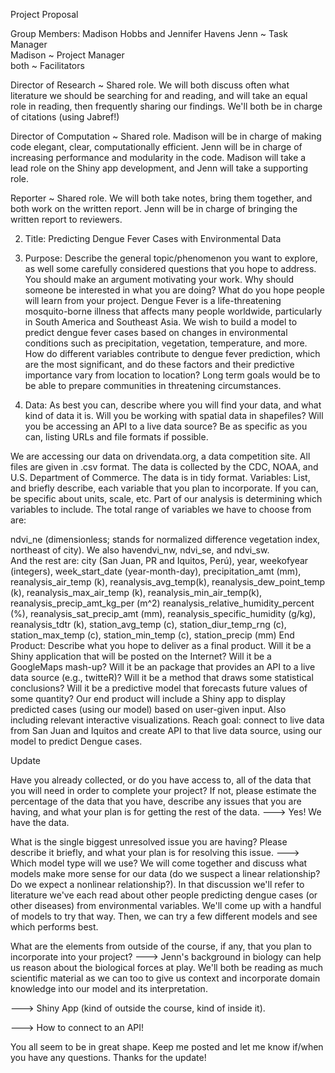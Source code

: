 Project Proposal

Group Members: Madison Hobbs and Jennifer Havens
Jenn ~ Task Manager                                                                            
Madison ~ Project Manager                                                                                  
both ~ Facilitators

Director of Research ~ Shared role. We will both discuss often what literature we should be searching for and reading, and will take an equal role in reading, then frequently sharing our findings. We'll both be in charge of citations (using Jabref!)

Director of Computation ~ Shared role. Madison will be in charge of making code elegant, clear, computationally efficient. Jenn will be in charge of increasing performance and modularity in the code. Madison will take a lead role on the Shiny app development, and Jenn will take a supporting role. 

Reporter ~ Shared role. We will both take notes, bring them together, and both work on the written report. Jenn will be in charge of bringing the written report to reviewers. 

2. Title: Predicting Dengue Fever Cases with Environmental Data
3. Purpose: Describe the general topic/phenomenon you want to explore, as well some carefully considered questions that you hope to address. You should make an argument motivating your work. Why should someone be interested in what you are doing? What do you hope people will learn from your project.
Dengue Fever is a life-threatening mosquito-borne illness that affects many people worldwide, particularly in South America and Southeast Asia. We wish to build a model to predict dengue fever cases based on changes in environmental conditions such as precipitation, vegetation, temperature, and more. How do different variables contribute to dengue fever prediction, which are the most significant, and do these factors and their predictive importance vary from location to location? Long term goals would be to be able to prepare communities in threatening circumstances. 

4. Data: As best you can, describe where you will find your data, and what kind of data it is. Will you be working with spatial data in shapefiles? Will you be accessing an API to a live data source? Be as specific as you can, listing URLs and file formats if possible.

We are accessing our data on drivendata.org, a data competition site. All files are given in .csv format. The data is collected by the CDC, NOAA, and U.S. Department of Commerce. The data is in tidy format.
Variables: List, and briefly describe, each variable that you plan to incorporate. If you can, be specific about units, scale, etc.
Part of our analysis is determining which variables to include. The total range of variables we have to choose from are:
	
ndvi_ne (dimensionless; stands for normalized difference vegetation index, northeast of city). We also havendvi_nw, ndvi_se, and ndvi_sw.	
And the rest are: city (San Juan, PR and Iquitos, Perú), year, weekofyear (integers), week_start_date (year-month-day), precipitation_amt (mm), reanalysis_air_temp (k), reanalysis_avg_temp(k), reanalysis_dew_point_temp (k), reanalysis_max_air_temp (k), reanalysis_min_air_temp(k), reanalysis_precip_amt_kg_per (m^2)	reanalysis_relative_humidity_percent (%), reanalysis_sat_precip_amt (mm), reanalysis_specific_humidity (g/kg), reanalysis_tdtr (k), station_avg_temp (c),	station_diur_temp_rng (c), station_max_temp (c), station_min_temp (c), station_precip (mm)
End Product: Describe what you hope to deliver as a final product. Will it be a Shiny application that will be posted on the Internet? Will it be a GoogleMaps mash-up? Will it be an package that provides an API to a live data source (e.g., twitteR)? Will it be a method that draws some statistical conclusions? Will it be a predictive model that forecasts future values of some quantity?
Our end product will include a Shiny app to display predicted cases (using our model) based on user-given input. Also including relevant interactive visualizations. 
Reach goal: connect to live data from San Juan and Iquitos and create API to that live data source, using our model to predict Dengue cases. 

Update

Have you already collected, or do you have access to, all of the data that you will need in order to complete your project? If not, please estimate the percentage of the data that you have, describe any issues that you are having, and what your plan is for getting the rest of the data.
---> Yes! We have the data.

What is the single biggest unresolved issue you are having? Please describe it briefly, and what your plan is for resolving this issue.
---> Which model type will we use? We will come together and discuss what models make more sense for our data (do we suspect a linear relationship? Do we expect a nonlinear relationship?). In that discussion we'll refer to literature we've each read about other people predicting dengue cases (or other diseases) from environmental variables. We'll come up with a handful of models to try that way. Then, we can try a few different models and see which performs best.

What are the elements from outside of the course, if any, that you plan to incorporate into your project?
---> Jenn's background in biology can help us reason about the biological forces at play. We'll both be reading as much scientific material as we can too to give us context and incorporate domain knowledge into our model and its interpretation.

---> Shiny App (kind of outside the course, kind of inside it).

---> How to connect to an API!

You all seem to be in great shape.  Keep me posted and let me know if/when you have any questions.  Thanks for the update!
